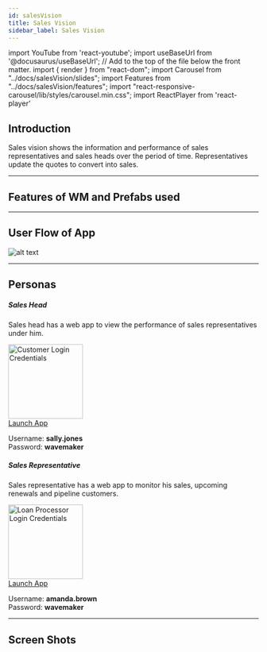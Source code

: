 ```yaml
---
id: salesVision
title: Sales Vision
sidebar_label: Sales Vision
---
```


import YouTube from 'react-youtube';
import useBaseUrl from '@docusaurus/useBaseUrl'; // Add to the top of the file below the front matter.
import { render } from "react-dom";
import Carousel from "../docs/salesVision/slides";
import Features from "../docs/salesVision/features";
import "react-responsive-carousel/lib/styles/carousel.min.css";
import ReactPlayer from 'react-player'


## Introduction

Sales vision shows the information and performance of sales representatives and sales heads
over the period of time. Representatives update the quotes to convert into sales.

<YouTube videoId="Fhie1OW8SOY" />

---

## Features of WM and Prefabs used

<Features />

---

## User Flow of App

![alt text](/img/salesVision/workflow.svg 'User Flow of Sales Vision App') 

---

## Personas

<section>
  <div className="container">
    <div className="row">
      <div className="col card text--center margin--sm padding--none">
          <h5 className="card__header margin-bottom--none padding-horiz--none">
            Sales Head
          </h5>
          <div className="card__body">
            <p>Sales head has a web app to view the performance of sales representatives under him.</p>
            <img alt="Customer Login Credentials" src={useBaseUrl('img/salesVision/sales_head.png')} height="150px"/>
            <br/>
            <a href="http://pk50dzkgmxm4.cloud.wavemakeronline.com/DemoSalesVision" target="_blank" className="button button--primary button--outline margin-bottom--sm">Launch App</a>
            <p>Username: <b>sally.jones</b> <br/> Password: <b>wavemaker</b></p>
          </div>
      </div>
      <div className="col card text--center margin--sm padding--none">
          <h5 className="card__header margin-bottom--none padding-horiz--none">
            Sales Representative
          </h5>
          <div className="card__body">
            <p>Sales representative has a web app to monitor his sales, upcoming renewals and pipeline customers.</p>
            <img alt="Loan Processor Login Credentials" src={useBaseUrl('img/salesVision/sales_representative.png')} height="150px"/>
            <br/>
            <a href="http://pk50dzkgmxm4.cloud.wavemakeronline.com/DemoSalesVision" target="_blank" className="button button--primary button--outline margin-bottom--sm">Launch App</a>
            <p>Username: <b>amanda.brown</b> <br/> Password: <b>wavemaker</b></p>
          </div>
      </div>
    </div>
  </div>
</section>

---

## Screen Shots

<Carousel />

<!-- ![alt text](/img/loanCorp/LoanCorp1.png 'Loan Corp') -->

